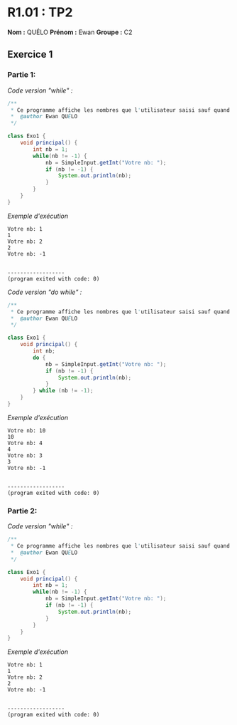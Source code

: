 # R1.01 : TP2

**Nom :** QUÉLO
**Prénom :** Ewan
**Groupe :** C2

## Exercice 1 
### Partie 1:
_Code version "while" :_
```java
/**
 * Ce programme affiche les nombres que l'utilisateur saisi sauf quand c'est -1
 *  @author Ewan QUÉLO
 */

class Exo1 {
	void principal() {
		int nb = 1;
		while(nb != -1) {
			nb = SimpleInput.getInt("Votre nb: ");
			if (nb != -1) {
				System.out.println(nb);
			}
		}
	}
}

```
_Exemple d'exécution_
```
Votre nb: 1
1
Votre nb: 2
2
Votre nb: -1


------------------
(program exited with code: 0)

```

_Code version "do while" :_
```java
/**
 * Ce programme affiche les nombres que l'utilisateur saisi sauf quand c'est -1
 *  @author Ewan QUÉLO
 */

class Exo1 {
	void principal() {
		int nb;
		do {
			nb = SimpleInput.getInt("Votre nb: ");
			if (nb != -1) {
				System.out.println(nb);
			}
		} while (nb != -1);
	}
}

```

_Exemple d'exécution_
```
Votre nb: 10
10
Votre nb: 4
4
Votre nb: 3
3
Votre nb: -1


------------------
(program exited with code: 0)

```

### Partie 2:
_Code version "while" :_
```java
/**
 * Ce programme affiche les nombres que l'utilisateur saisi sauf quand c'est -1
 *  @author Ewan QUÉLO
 */

class Exo1 {
	void principal() {
		int nb = 1;
		while(nb != -1) {
			nb = SimpleInput.getInt("Votre nb: ");
			if (nb != -1) {
				System.out.println(nb);
			}
		}
	}
}

```
_Exemple d'exécution_
```
Votre nb: 1
1
Votre nb: 2
2
Votre nb: -1


------------------
(program exited with code: 0)

```

